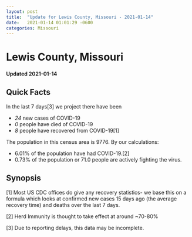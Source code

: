 ```yaml
---
layout: post
title:  "Update for Lewis County, Missouri - 2021-01-14"
date:   2021-01-14 01:01:29 -0600
categories: Missouri
---
```


# Lewis County, Missouri
#### Updated 2021-01-14

## Quick Facts

In the last 7 days[3] we project there have been
- *24* new cases of COVID-19
- *0* people have died of COVID-19
- *8* people have recovered from COVID-19[1]

The population in this census area is 9776. By our calculations:
- 6.01% of the population have had COVID-19.[2]
- 0.73% of the population or 71.0 people are actively fighting the virus.

## Synopsis




[1] Most US CDC offices do give any recovery statistics- we base this on a formula which looks at confirmed new cases
15 days ago (the average recovery time) and deaths over the last 7 days.

[2] Herd Immunity is thought to take effect at around ~70-80%

[3] Due to reporting delays, this data may be incomplete.
 
    